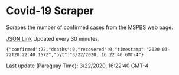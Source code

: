 # Covid-19 Scraper

Scrapes the number of confirmed cases from the [MSPBS](https://www.mspbs.gov.py/covid-19.php) web page.

[JSON Link](https://jmayalag.github.io/covid19-scrape/cases.json)
Updated every 30 minutes.
```
{"confirmed":22,"deaths":0,"recovered":0,"timestamp":"2020-03-22T20:22:40.157Z","pyt":"3/22/2020, 16:22:40 GMT-4"}
```
Last update (Paraguay Time): 3/22/2020, 16:22:40 GMT-4